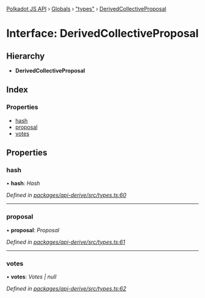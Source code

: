 [Polkadot JS API](../README.md) › [Globals](../globals.md) › ["types"](../modules/_types_.md) › [DerivedCollectiveProposal](_types_.derivedcollectiveproposal.md)

# Interface: DerivedCollectiveProposal

## Hierarchy

* **DerivedCollectiveProposal**

## Index

### Properties

* [hash](_types_.derivedcollectiveproposal.md#hash)
* [proposal](_types_.derivedcollectiveproposal.md#proposal)
* [votes](_types_.derivedcollectiveproposal.md#votes)

## Properties

###  hash

• **hash**: *Hash*

*Defined in [packages/api-derive/src/types.ts:60](https://github.com/polkadot-js/api/blob/51a866fd35/packages/api-derive/src/types.ts#L60)*

___

###  proposal

• **proposal**: *Proposal*

*Defined in [packages/api-derive/src/types.ts:61](https://github.com/polkadot-js/api/blob/51a866fd35/packages/api-derive/src/types.ts#L61)*

___

###  votes

• **votes**: *Votes | null*

*Defined in [packages/api-derive/src/types.ts:62](https://github.com/polkadot-js/api/blob/51a866fd35/packages/api-derive/src/types.ts#L62)*

